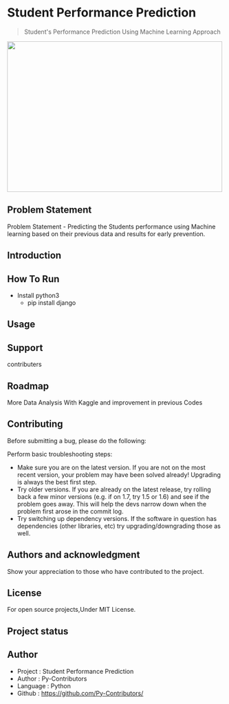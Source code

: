 # Student Performance Prediction

> Student's Performance Prediction Using Machine Learning Approach

<img height="350px" width="500px" src="https://swingeducation.com/wp-content/uploads/2018/08/How-to-Increase-Student-Performance-with-High-Expectations.jpg">

## Problem Statement 

Problem Statement - Predicting the Students performance using Machine learning based on their previous data and results for early prevention.

## Introduction

## How To Run

- Install python3
  - pip install django

## Usage

## Support

contributers

## Roadmap

More Data Analysis With Kaggle and improvement in previous Codes

## Contributing

Before submitting a bug, please do the following:

Perform basic troubleshooting steps:

- Make sure you are on the latest version. If you are not on the most recent version, your problem may have been solved already! Upgrading is always the best first step.
- Try older versions. If you are already on the latest release, try rolling back a few minor versions (e.g. if on 1.7, try 1.5 or 1.6) and see if the problem goes away. This will help the devs narrow down when the problem first arose in the commit log.
- Try switching up dependency versions. If the software in question has dependencies (other libraries, etc) try upgrading/downgrading those as well.

## Authors and acknowledgment

Show your appreciation to those who have contributed to the project.

## License

For open source projects,Under MIT License.

## Project status

## Author

- Project : Student Performance Prediction
- Author  : Py-Contributors
- Language : Python
- Github : <https://github.com/Py-Contributors/>
